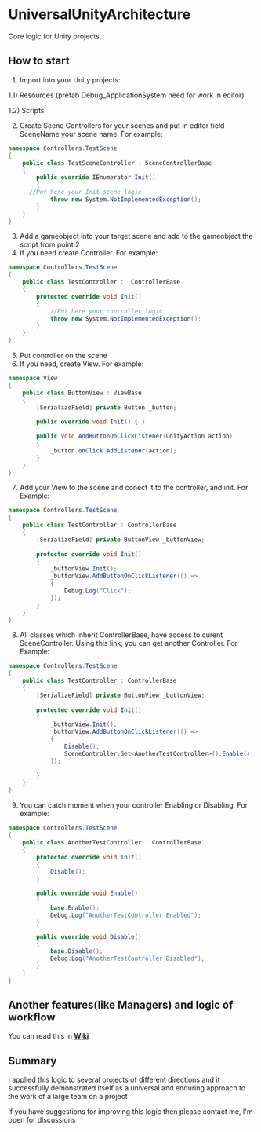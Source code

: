 # UniversalUnityArchitecture
Core logic for Unity projects. 
## How to start
1) Import into your Unity projects:

1.1) Resources (prefab Debug_ApplicationSystem need for work in editor)

1.2) Scripts

2) Create Scene Controllers for your scenes and put in editor field SceneName your scene name. For example:
```C#
namespace Controllers.TestScene
{
	public class TestSceneController : SceneControllerBase 
	{
		public override IEnumerator Init()
		{
      //Put here your Init scene logic
			throw new System.NotImplementedException();
		}
	}
}
```
3) Add a gameobject into your target scene and add to the gameobject the script from point 2
4) If you need create Controller. For example:
```C#
namespace Controllers.TestScene
{
	public class TestController :  ControllerBase
	{
		protected override void Init()
		{
			//Put here your controller logic
			throw new System.NotImplementedException();
		}
	}
}
```
5) Put controller on the scene 
6) If you need, create View. For example:
```C#
namespace View
{
	public class ButtonView : ViewBase
	{
		[SerializeField] private Button _button;
	
		public override void Init() { }

		public void AddButtonOnClickListener(UnityAction action)
		{
			_button.onClick.AddListener(action);
		}
	}
}
```
7) Add your View to the scene and conect it to the controller, and init. For Example:
```C#
namespace Controllers.TestScene
{
	public class TestController : ControllerBase
	{
		[SerializeField] private ButtonView _buttonView;
		
		protected override void Init()
		{
			_buttonView.Init();
			_buttonView.AddButtonOnClickListener(() =>
			{
				Debug.Log("Click");
			});
		}
	}
}
```
8) All classes which inherit ControllerBase, have access to curent SceneController. Using this link, you can get another Controller. For Example:
```C#
namespace Controllers.TestScene
{
	public class TestController : ControllerBase
	{
		[SerializeField] private ButtonView _buttonView;
		
		protected override void Init()
		{
			_buttonView.Init();
			_buttonView.AddButtonOnClickListener(() =>
			{
				Disable();
				SceneController.Get<AnotherTestController>().Enable();
			});   
      
		}
	}
}
```
9) You can catch moment when your controller Enabling or Disabling. For example:
```C#
namespace Controllers.TestScene
{
	public class AnotherTestController : ControllerBase
	{
		protected override void Init()
		{
			Disable();
		}

		public override void Enable()
		{
			base.Enable();
			Debug.Log("AnotherTestController Enabled");
		}

		public override void Disable()
		{
			base.Disable();
			Debug.Log("AnotherTestController Disabled");
		}
	}
}
```
## Another features(like Managers) and logic of workflow
You can read this in **[Wiki](https://github.com/Feynmen/UniversalUnityArchitecture/wiki)**
## Summary
I applied this logic to several projects of different directions and it successfully demonstrated itself as a universal and enduring approach to the work of a large team on a project

If you have suggestions for improving this logic then please contact me, I'm open for discussions
